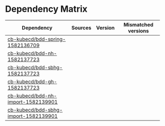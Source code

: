 # Dependency Matrix

Dependency | Sources | Version | Mismatched versions
---------- | ------- | ------- | -------------------
[cb-kubecd/bdd-spring-1582136709](https://github.com/cb-kubecd/bdd-spring-1582136709.git) |  | []() | 
[cb-kubecd/bdd-nh-1582137723](https://github.com/cb-kubecd/bdd-nh-1582137723.git) |  | []() | 
[cb-kubecd/bdd-sbhg-1582137723](https://github.com/cb-kubecd/bdd-sbhg-1582137723.git) |  | []() | 
[cb-kubecd/bdd-gh-1582137723](https://github.com/cb-kubecd/bdd-gh-1582137723.git) |  | []() | 
[cb-kubecd/bdd-nh-import-1582139901](https://github.com/cb-kubecd/bdd-nh-import-1582139901.git) |  | []() | 
[cb-kubecd/bdd-sbhg-import-1582139901](https://github.com/cb-kubecd/bdd-sbhg-import-1582139901.git) |  | []() | 
